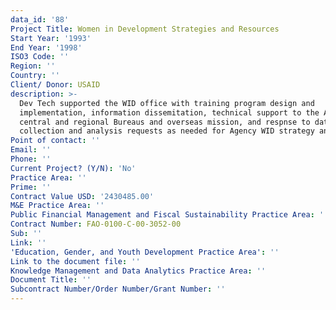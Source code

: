 ```yaml
---
data_id: '88'
Project Title: Women in Development Strategies and Resources
Start Year: '1993'
End Year: '1998'
ISO3 Code: ''
Region: ''
Country: ''
Client/ Donor: USAID
description: >-
  Dev Tech supported the WID office with training program design and
  implementation, information dissemitation, technical support to the Agency's
  central and regional Bureaus and overseas mission, and respnse to data
  collection and analysis requests as needed for Agency WID strategy and policy
Point of contact: ''
Email: ''
Phone: ''
Current Project? (Y/N): 'No'
Practice Area: ''
Prime: ''
Contract Value USD: '2430485.00'
M&E Practice Area: ''
Public Financial Management and Fiscal Sustainability Practice Area: ''
Contract Number: FAO-0100-C-00-3052-00
Sub: ''
Link: ''
'Education, Gender, and Youth Development Practice Area': ''
Link to the document file: ''
Knowledge Management and Data Analytics Practice Area: ''
Document Title: ''
Subcontract Number/Order Number/Grant Number: ''
---
```

